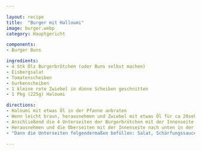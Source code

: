```yaml
---

layout: recipe
title:  "Burger mit Halloumi"
image: burger.webp
category: Hauptgericht

components:
- Burger Buns

ingredients:
- 4 Stk Ölz Burgerbrötchen (oder Buns selbst machen)
- Eisbergsalat
- Tomatenscheiben
- Gurkenscheiben
- 1 kleine rote Zwiebel in dünne Scheiben geschnitten
- 1 Pkg (225g) Haloumi

directions:
- Haloumi mit etwas Öl in der Pfanne anbraten
- Wenn leicht braun, herausnehmen und Zwiebel mit etwas Öl für ca 20sek anbraten
- Anschließend die 4 Unterseiten der Burgerbrötchen mit der Innenseite nach unten in die Pfanne geben und anbraten bis sie leicht braun sind
- Herausnehmen und die Oberseiten mit der Innenseite nach unten in der Pfanne anbraten
- "Dann die Unterseiten folgendermaßen befüllen: Salat, Schärfungssauce, Gurke, Ketchup, Haloumi, Zwiebel, Senf, Tomaten"

---
```

